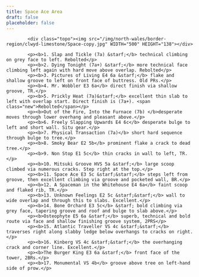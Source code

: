 ```yaml
---
title: Space Ace Area
draft: false
placeholder: false
---
```


            <div class="topo"><img src="/img/north-wales/border-region/clwyd-limestone/Space-copy.jpg" WIDTH="500" HEIGHT="138"></div>

            <p><b>1. Slap and Tickle (7a) &starf;</b> technical climbing on grey face to left. Rebolted</p>
            <p><b>2. Dying Tonight (7a+) &starf;</b> more technical face climbing left again with hard move above overlap. Rebolted</p>
            <p><b>3. Pictures of Living E4 6a &starf;</b> flake and shallow groove to left on front face of buttress. Old PRs.</p>
            <p><b>4. Mr. Wobbler E3 6a</b> direct finish via shallow groove, TR.</p>
            <p><b>5. Prickly Heat (7a)&starf;</b> excellent thin slab to left with overlap start. Direct finish is (7a+). <span class="new">Rebolted</span></p>
            <p><b>Out of the Fire, Into the Furnace (7b) </b>desperate moves through lower overhang and pleasant above.</p>
            <p><b>6. Freely Slapping Upwards E4 6c</b> desperate bulge to left and short wall. Situ gear.</p>
            <p><b>7. Physical Transaction (7a)</b> short hard sequence through bulge to tree.</p>
            <p><b>8. Smoky Bear E2 5b</b> prominent flake a crack to dead tree.</p>
            <p><b>9. Non Stop E1 5c</b> thin cracks in wall to left, TR.</p>
            <p><b>10. Mitsuki Groove HVS 5a &starf;</b> large scoop climbed via numerous cracks. Step right at the top.</p>
            <p><b>11. Space Ace E3 5c &starf;&starf;</b> steps left from groove, then excellent climbing via groove and pocketed wall, BR.</p>
            <p><b>12. A Spaceman in the Whitehouse E4 6a</b> faint scoop and flaked rib, TR.</p>
            <p><b>13. Unknown Feelings E2 5c &starf;&starf;</b> wall to wide overlap and through this to slabs. Excellent.</p>
            <p><b>14. Bone Orchard E3 5c</b> &starf; bold climbing via grey face, tapering groove and roof and bulge to slab above.</p>
            <p><b>Osteophyte E5 6a &starf;</b> superb, technical and bold route via face and shallow finishing groove system, 2PRS</p>
            <p><b>15. Atlantic Traveller VS 4c &starf;&starf;</b> traverses right along slabby ledge below overhangs to cracks on right.</p>
            <p><b>16. Kinberg VS 4c &starf;&starf;</b> the overhanging crack and corner line. Excellent.</p>
            <p><b>The Burger King E3 6a &starf;</b> front face of the tower, 2BRs.</p>
            <p><b>17. Monumental VS 4b</b> groove above tree on left-hand side of prow.</p>




